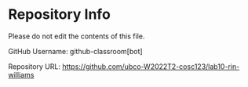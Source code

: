 # Repository Info
Please do not edit the contents of this file.

GitHub Username: github-classroom[bot]

Repository URL: https://github.com/ubco-W2022T2-cosc123/lab10-rin-williams
